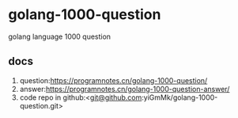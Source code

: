 # golang-1000-question

golang language 1000 question

## docs

1. question:<https://programnotes.cn/golang-1000-question/>
2. answer:<https://programnotes.cn/golang-1000-question-answer/>
3. code repo in github:<git@github.com:yiGmMk/golang-1000-question.git>
